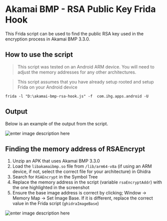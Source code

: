 
# Akamai BMP - RSA Public Key Frida Hook
This Frida script can be used to find the public RSA key used in the encryption process in Akamai BMP 3.3.0.


## How to use the script
> This script was tested on an Android ARM device. You will need to adjust the memory addresses for any other architectures. 

> This script assumes that you have already setup rooted and setup Frida on your Android device

`frida -l "D:\akamai-bmp-rsa-hook.js" -f  com.ihg.apps.android -U`

## Output
Below is an example of the output from the script.

![enter image description here](https://i.imgur.com/G0IWw1r.png)

## Finding the memory address of RSAEncrypt

 1. Unzip an APK that uses Akamai BMP 3.3.0
 2. Load the `libakamaibmp.so` file from `/lib/arm64-v8a` (if using an ARM device, if not, select the correct file for your architecture) in Ghidra
 3. Search for `RSAEncrypt` in the Symbol Tree
 4. Replace the memory address in the script (variable `rsaEncryptAddr`) with the one highlighted in the screenshot
 5. Ensure the base image address is correct by clicking; Window -> Memory Map -> Set Image Base. If it is different, replace the correct value in the Frida script (`ghidraImageBase`)

![enter image description here](https://i.imgur.com/TPvy6RB.png)
